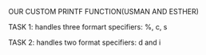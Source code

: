 OUR CUSTOM PRINTF FUNCTION(USMAN AND ESTHER)



TASK 1: handles three formart specifiers: %, c, s

TASK 2: handles two format specifiers: d and i
